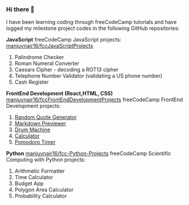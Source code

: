 ### Hi there 👋

<!--
**manjuvnair16/manjuvnair16** is a ✨ _special_ ✨ repository because its `README.md` (this file) appears on your GitHub profile.

Here are some ideas to get you started:

- 🔭 I’m currently working on ...
- 🌱 I’m currently learning ...
- 👯 I’m looking to collaborate on ...
- 🤔 I’m looking for help with ...
- 💬 Ask me about ...
- 📫 How to reach me: ...
- 😄 Pronouns: ...
- ⚡ Fun fact: ...
-->

I have been learning coding through freeCodeCamp tutorials and have logged my milestone project codes in the following GitHub repositories:

**JavaScript**
freeCodeCamp JavaScript projects: [manjuvnair16/fccJavaScriptProjects](https://github.com/manjuvnair16/fccJavaScriptProjects) 
1. Palindrome Checker
2. Roman Numeral Converter
3. Caesars Cipher - decoding a ROT13 cipher
4. Telephone Number Validator (validating a US phone number)
5. Cash Register

**FrontEnd Development (React,HTML, CSS)** [manjuvnair16/fccFrontEndDevelopmentProjects](https://github.com/manjuvnair16/fccFrontEndDevelopmentProjects)
freeCodeCamp FrontEnd Development projects:
1. [Random Quote Generator](https://manjuvnair16.github.io/RandomQuoteGenerator/) 
2. [Markdown Previewer](https://manjuvnair16.github.io/MarkdownPreviewer/)
3. [Drum Machine](https://manjuvnair16.github.io/DrumMachine/)
4. [Calculator](https://manjuvnair16.github.io/Calculator/)
5. [Pomodoro Timer](https://manjuvnair16.github.io/PomodoroTimer/)

**Python** [manjuvnair16/fcc-Python-Projects](https://github.com/manjuvnair16/fcc-Python-Projects)
freeCodeCamp Scientific Computing with Python projects:
1. Arithmetic Formatter 
2. Time Calculator
3. Budget App
4. Polygon Area Calculator
5. Probability Calculator



